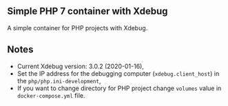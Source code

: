 ## Simple PHP 7 container with Xdebug
A simple container for PHP projects with Xdebug.

## Notes
- Current Xdebug version: 3.0.2 (2020-01-16),
- Set the IP address for the debugging computer (`xdebug.client_host`) in the `php/php.ini-development`,
- If you want to change directory for PHP project change `volumes` value in `docker-compose.yml` file. 